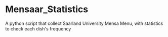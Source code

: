 # Mensaar_Statistics
 A python script that collect Saarland University Mensa Menu, with statistics to check each dish's frequency
